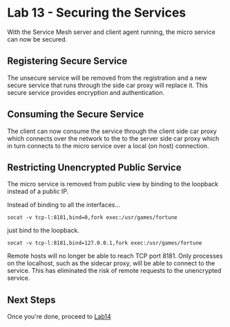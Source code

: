 # Lab 13 - Securing the Services

With the Service Mesh server and client agent running, the micro service can now be secured.

## Registering Secure Service

The unsecure service will be removed from the registration and a new secure service that runs through the side car proxy will replace it. This secure service provides encryption and authentication.

## Consuming the Secure Service

The client can now consume the service through the client side car proxy which connects over the network to the to the server side car proxy which in turn connects to the micro service over a local (on host) connection.

## Restricting Unencrypted Public Service

The micro service is removed from public view by binding to the loopback instead of a public IP.

Instead of binding to all the interfaces...
```
socat -v tcp-l:8181,bind=0,fork exec:/usr/games/fortune
```
just bind to the loopback.
```
socat -v tcp-l:8181,bind=127.0.0.1,fork exec:/usr/games/fortune
```

Remote hosts will no longer be able to reach TCP port 8181. Only processes on the localhost, such as the sidecar proxy, will be able to connect to the service. This has eliminated the risk of remote requests to the unencrypted service.


## Next Steps

Once you're done, proceed to [Lab14](Lab14.md)